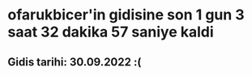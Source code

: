 # ofarukbicer'in gidisine son 1 gun 3 saat 32 dakika 57 saniye kaldi

## Gidis tarihi: 30.09.2022 :(